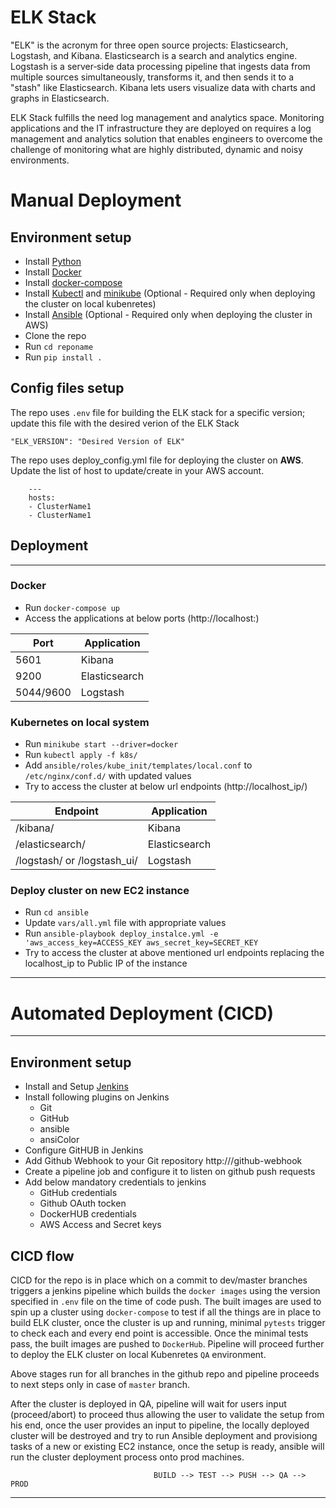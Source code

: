 # ELK Stack


"ELK" is the acronym for three open source projects: Elasticsearch, Logstash, and Kibana. 
    Elasticsearch is a search and analytics engine. 
    Logstash is a server‑side data processing pipeline that ingests data from multiple sources simultaneously, transforms it, and then sends it to a "stash" like Elasticsearch. 
    Kibana lets users visualize data with charts and graphs in Elasticsearch.

ELK Stack fulfills the need log management and analytics space. Monitoring applications and the IT infrastructure they are deployed on requires a log management and analytics solution that enables engineers to overcome the challenge of monitoring what are highly distributed, dynamic and noisy environments.

# Manual Deployment
## Environment setup

   * Install [Python](https://www.python.org/downloads/) 
   * Install [Docker](https://docs.docker.com/engine/install/)
   * Install [docker-compose](https://docs.docker.com/compose/install/)
   * Install [Kubectl](https://kubernetes.io/docs/tasks/tools/install-kubectl/) and [minikube](https://kubernetes.io/docs/tasks/tools/install-minikube/) (Optional - Required only when deploying the cluster on local kubenretes)
   * Install [Ansible](https://docs.ansible.com/ansible/latest/installation_guide/intro_installation.html) (Optional - Required only when deploying the cluster in AWS)
   * Clone the repo
   * Run `cd reponame`
   * Run `pip install .`


## Config files setup

The repo uses `.env` file for building the ELK stack for a specific version; update this file with the desired verion of the ELK Stack

    "ELK_VERSION": "Desired Version of ELK"

The repo uses deploy_config.yml file for deploying the cluster on __AWS__. Update the list of host to update/create in your AWS account.

```
    ---
    hosts:
    - ClusterName1
    - ClusterName1
```

## Deployment
----------------------------------------------------------
### Docker

   * Run `docker-compose up`
   * Access the applications at below ports (http://localhost:<port>)
    
| Port | Application | 
|--|--|
| 5601 | Kibana |
| 9200 | Elasticsearch |
| 5044/9600 | Logstash |

### Kubernetes on local system

   * Run `minikube start --driver=docker`
   * Run `kubectl apply -f k8s/`
   * Add `ansible/roles/kube_init/templates/local.conf` to `/etc/nginx/conf.d/` with updated values
   * Try to access the cluster at below url endpoints (http://localhost_ip/<endpoint>)

| Endpoint | Application | 
|--|--|
| /kibana/ | Kibana |
| /elasticsearch/ | Elasticsearch |
| /logstash/ or /logstash_ui/ | Logstash |

### Deploy cluster on new EC2 instance 
 
   * Run `cd ansible`
   * Update `vars/all.yml` file with appropriate values
   * Run `ansible-playbook deploy_instalce.yml -e 'aws_access_key=ACCESS_KEY aws_secret_key=SECRET_KEY`
   * Try to access the cluster at above mentioned url endpoints replacing the localhost_ip to Public IP of the instance

----------------------------------------------------------

# Automated Deployment (CICD)

----------------------------------------------------------

## Environment setup

   * Install and Setup [Jenkins](https://www.jenkins.io/doc/book/installing/)
   * Install following plugins on Jenkins
        - Git
        - GitHub
        - ansible
        - ansiColor
   * Configure GitHUB in Jenkins
   * Add Github Webhook to your Git repository http://<JenkinsURL>/github-webhook
   * Create a pipeline job and configure it to listen on github push requests
   * Add below mandatory credentials to jenkins
        - GitHub credentials
        - Github OAuth tocken
        - DockerHUB credentials
        - AWS Access and Secret keys

## CICD flow

CICD for the repo is in place which on a commit to dev/master branches triggers a jenkins pipeline which builds the `docker images` using the version specified in `.env` file on the time of code push. The built images are used to spin up a cluster using `docker-compose` to test if all the things are in place to build ELK cluster, once the cluster is up and running, minimal `pytests` trigger to check each and every end point is accessible. Once the minimal tests pass, the built images are pushed to `DockerHub`. Pipeline will proceed further to deploy the ELK cluster on local Kubenretes `QA` environment. 

Above stages run for all branches in the github repo and pipeline proceeds to next steps only in case of `master` branch.

After the cluster is deployed in QA, pipeline will wait for users input (proceed/abort) to proceed thus allowing the user to validate the setup from his end, once the user provides an input to pipeline, the locally deployed cluster will be destroyed and try to run Ansible deployment and provisiong tasks of a new or existing EC2 instance, once the setup is ready, ansible will run the cluster deployment process onto prod machines.

                                    BUILD --> TEST --> PUSH --> QA --> PROD

----------------------------------------------------------
